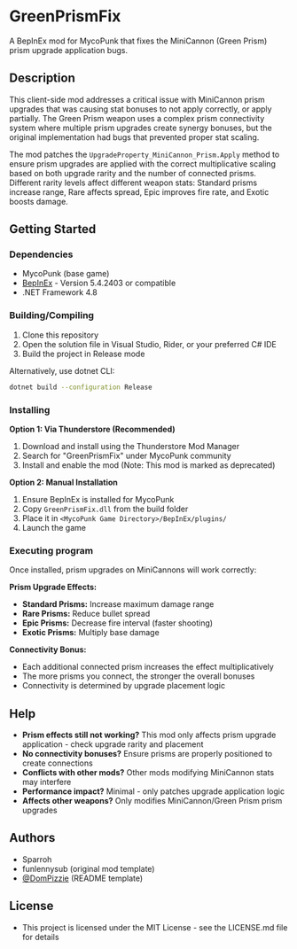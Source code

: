 # GreenPrismFix

A BepInEx mod for MycoPunk that fixes the MiniCannon (Green Prism) prism upgrade application bugs.

## Description

This client-side mod addresses a critical issue with MiniCannon prism upgrades that was causing stat bonuses to not apply correctly, or apply partially. The Green Prism weapon uses a complex prism connectivity system where multiple prism upgrades create synergy bonuses, but the original implementation had bugs that prevented proper stat scaling.

The mod patches the `UpgradeProperty_MiniCannon_Prism.Apply` method to ensure prism upgrades are applied with the correct multiplicative scaling based on both upgrade rarity and the number of connected prisms. Different rarity levels affect different weapon stats: Standard prisms increase range, Rare affects spread, Epic improves fire rate, and Exotic boosts damage.

## Getting Started

### Dependencies

* MycoPunk (base game)
* [BepInEx](https://github.com/BepInEx/BepInEx) - Version 5.4.2403 or compatible
* .NET Framework 4.8

### Building/Compiling

1. Clone this repository
2. Open the solution file in Visual Studio, Rider, or your preferred C# IDE
3. Build the project in Release mode

Alternatively, use dotnet CLI:
```bash
dotnet build --configuration Release
```

### Installing

**Option 1: Via Thunderstore (Recommended)**
1. Download and install using the Thunderstore Mod Manager
2. Search for "GreenPrismFix" under MycoPunk community
3. Install and enable the mod (Note: This mod is marked as deprecated)

**Option 2: Manual Installation**
1. Ensure BepInEx is installed for MycoPunk
2. Copy `GreenPrismFix.dll` from the build folder
3. Place it in `<MycoPunk Game Directory>/BepInEx/plugins/`
4. Launch the game

### Executing program

Once installed, prism upgrades on MiniCannons will work correctly:

**Prism Upgrade Effects:**
- **Standard Prisms:** Increase maximum damage range
- **Rare Prisms:** Reduce bullet spread
- **Epic Prisms:** Decrease fire interval (faster shooting)
- **Exotic Prisms:** Multiply base damage

**Connectivity Bonus:**
- Each additional connected prism increases the effect multiplicatively
- The more prisms you connect, the stronger the overall bonuses
- Connectivity is determined by upgrade placement logic

## Help

* **Prism effects still not working?** This mod only affects prism upgrade application - check upgrade rarity and placement
* **No connectivity bonuses?** Ensure prisms are properly positioned to create connections
* **Conflicts with other mods?** Other mods modifying MiniCannon stats may interfere
* **Performance impact?** Minimal - only patches upgrade application logic
* **Affects other weapons?** Only modifies MiniCannon/Green Prism prism upgrades

## Authors

* Sparroh
* funlennysub (original mod template)
* [@DomPizzie](https://twitter.com/dompizzie) (README template)

## License

* This project is licensed under the MIT License - see the LICENSE.md file for details
